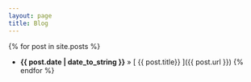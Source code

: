 ```yaml
---
layout: page
title: Blog
---
```


{% for post in site.posts %}
  * <strong>{{ post.date | date_to_string }}</strong> &raquo; [ {{ post.title}} ]({{ post.url }})
{% endfor %}
